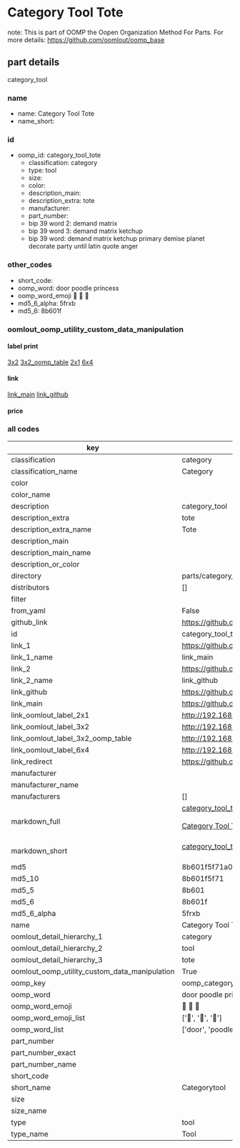 # Category Tool Tote  

note: This is part of OOMP the Oopen Organization Method For Parts. For more details: https://github.com/oomlout/oomp_base

##  part details
  



category_tool



### name
* name: Category Tool Tote
* name_short: 
### id
* oomp_id: category_tool_tote
  * classification: category
  * type: tool
  * size: 
  * color: 
  * description_main: 
  * description_extra: tote
  * manufacturer: 
  * part_number: 
  * bip 39 word 2: demand matrix
  * bip 39 word 3: demand matrix ketchup
  * bip 39 word: demand matrix ketchup primary demise planet decorate party until latin quote anger

### other_codes
* short_code: 
* oomp_word: door poodle princess
* oomp_word_emoji :door: :poodle: :princess:
* md5_6_alpha: 5frxb
* md5_6: 8b601f






### oomlout_oomp_utility_custom_data_manipulation
#### label print
[3x2](http://192.168.1.245:1112/?label=oomp%205frxb)
[3x2_oomp_table](http://192.168.1.108:1112/?label=oomp%205frxb)
[2x1](http://192.168.1.242:1112/?label=oomp%205frxb)
[6x4](http://192.168.1.55:1112/?label=oomp%205frxb)    

#### link

[link_main](https://github.com/oomlout/oomlout_oomp_version_1_messy/tree/main/parts/category_tool_tote) [link_github](https://github.com/oomlout/oomlout_oomp_version_1_messy/tree/main/parts/category_tool_tote)                             

#### price







### all codes 
| key | value |  
| --- | --- |  
| classification | category |  
| classification_name | Category |  
| color |  |  
| color_name |  |  
| description | category_tool |  
| description_extra | tote |  
| description_extra_name | Tote |  
| description_main |  |  
| description_main_name |  |  
| description_or_color |   |  
| directory | parts/category_tool_tote |  
| distributors | [] |  
| filter |  |  
| from_yaml | False |  
| github_link | https://github.com/oomlout/oomlout_oomp_part_src/tree/main/parts/category_tool_tote |  
| id | category_tool_tote |  
| link_1 | https://github.com/oomlout/oomlout_oomp_version_1_messy/tree/main/parts/category_tool_tote |  
| link_1_name | link_main |  
| link_2 | https://github.com/oomlout/oomlout_oomp_version_1_messy/tree/main/parts/category_tool_tote |  
| link_2_name | link_github |  
| link_github | https://github.com/oomlout/oomlout_oomp_version_1_messy/tree/main/parts/category_tool_tote |  
| link_main | https://github.com/oomlout/oomlout_oomp_version_1_messy/tree/main/parts/category_tool_tote |  
| link_oomlout_label_2x1 | http://192.168.1.242:1112/?label=oomp%205frxb |  
| link_oomlout_label_3x2 | http://192.168.1.245:1112/?label=oomp%205frxb |  
| link_oomlout_label_3x2_oomp_table | http://192.168.1.108:1112/?label=oomp%205frxb |  
| link_oomlout_label_6x4 | http://192.168.1.55:1112/?label=oomp%205frxb |  
| link_redirect | https://github.com/oomlout/oomlout_oomp_version_1_messy/tree/main/parts/category_tool_tote |  
| manufacturer |  |  
| manufacturer_name |  |  
| manufacturers | [] |  
| markdown_full | [category_tool_tote](none)<br>[](none)<br>[Category Tool Tote](none)<br><br> |  
| markdown_short | [category_tool_tote](none)<br><br> |  
| md5 | 8b601f5f71a08722979d2aaaf3e249d1 |  
| md5_10 | 8b601f5f71 |  
| md5_5 | 8b601 |  
| md5_6 | 8b601f |  
| md5_6_alpha | 5frxb |  
| name | Category Tool Tote |  
| oomlout_detail_hierarchy_1 | category |  
| oomlout_detail_hierarchy_2 | tool |  
| oomlout_detail_hierarchy_3 | tote |  
| oomlout_oomp_utility_custom_data_manipulation | True |  
| oomp_key | oomp_category_tool_tote |  
| oomp_word | door poodle princess |  
| oomp_word_emoji | :door: :poodle: :princess: |  
| oomp_word_emoji_list | [':door:', ':poodle:', ':princess:'] |  
| oomp_word_list | ['door', 'poodle', 'princess'] |  
| part_number |  |  
| part_number_exact |  |  
| part_number_name |  |  
| short_code |  |  
| short_name | Categorytool |  
| size |  |  
| size_name |  |  
| type | tool |  
| type_name | Tool |  
